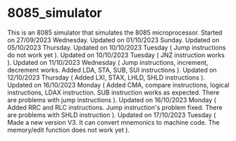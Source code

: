 # 8085_simulator
This is an 8085 simulator that simulates the 8085 microprocessor.
Started on 27/09/2023 Wednesday.
Updated on 01/10/2023 Sunday.
Updated on 05/10/2023 Thursday.
Updated on 10/10/2023 Tuesday ( Jump instructions do not work yet ).
Updated on 10/10/2023 Tuesday ( JNZ instruction works ).
Updated on 11/10/2023 Wednesday ( Jump instructions, increment, decrement works. Added LDA, STA, SUB, SUI instructions ).
Updated on 12/10/2023 Thursday ( Added LXI, STAX, LHLD, SHLD instructions ).
Updated on 16/10/2023 Monday ( Added CMA, compare instructions, logical instructions, LDAX instruction. SUB instruction works as expected. There are problems with jump instructions ).
Updated on 16/10/2023 Monday ( Added RRC and RLC instructions. Jump instruction's problem fixed. There are problems with SHLD instruction ).
Updated on 17/10/2023 Tuesday ( Made a new version V3. It can convert mnemonics to machine code. The memory/edit function does not work yet ).
